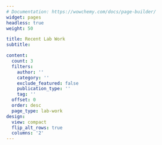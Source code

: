 ```yaml
---
# Documentation: https://wowchemy.com/docs/page-builder/
widget: pages
headless: true
weight: 50

title: Recent Lab Work
subtitle:

content:
  count: 3
  filters:
    author: ''
    category: ''
    exclude_featured: false
    publication_type: ''
    tag: ''
  offset: 0
  order: desc
  page_type: lab-work
design:
  view: compact
  flip_alt_rows: true
  columns: '2'
---
```

